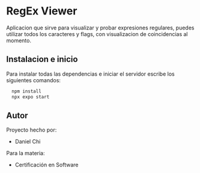 
# RegEx Viewer

Aplicacion que sirve para visualizar y probar expresiones regulares, puedes utilizar todos los caracteres y flags, con visualizacion de coincidencias al momento.


## Instalacion e inicio

Para instalar todas las dependencias e iniciar el servidor escribe los siguientes comandos:

```bash
  npm install
  npx expo start
```


## Autor

Proyecto hecho por:

- Daniel Chi

Para la materia:

- Certificación en Software